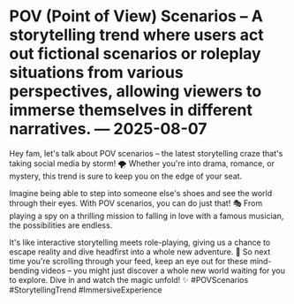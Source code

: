 # POV (Point of View) Scenarios – A storytelling trend where users act out fictional scenarios or roleplay situations from various perspectives, allowing viewers to immerse themselves in different narratives. — 2025-08-07

Hey fam, let's talk about POV scenarios – the latest storytelling craze that's taking social media by storm! 🌪️ Whether you're into drama, romance, or mystery, this trend is sure to keep you on the edge of your seat.

Imagine being able to step into someone else's shoes and see the world through their eyes. With POV scenarios, you can do just that! 🎭 From playing a spy on a thrilling mission to falling in love with a famous musician, the possibilities are endless.

It's like interactive storytelling meets role-playing, giving us a chance to escape reality and dive headfirst into a whole new adventure. 🚀 So next time you're scrolling through your feed, keep an eye out for these mind-bending videos – you might just discover a whole new world waiting for you to explore. Dive in and watch the magic unfold! ✨ #POVScenarios #StorytellingTrend #ImmersiveExperience
